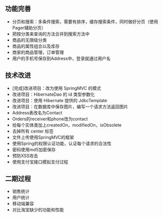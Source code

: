 ## 功能完善

* 分页和搜索：多条件搜索，需要有排序，缓存搜索条件，同时做好分页（使用Pager辅助分页）
* 把按分类来查询的方法合并到搜索方法中
* 商品的无限级分类
* 商品的属性组合以及库存
* 商家的商品管理，订单管理
* 用户的手机号保存到Address中，登录就通过用户名

## 技术改进

* [完成]改进项目：改为使用 SpringMVC 的模式
* 改进项目：HibernateDao 的 id 类型参数化
* 改进项目：使用 Hibernate 提供的 JdbcTemplate
* 改进项目：在数据库中保存图片，编写一个请求方法返回图片
* Address表改名为Contact
* Orders的receiver和phone改为contact
* 给每个实体类加上createdOn，modifiedOn，isObsolete
* 去掉所有 center 标签
* 文件上传使用SpringMVC的框架
* 使用Spring的权限认证功能，认证每个请求的合法性
* 密码使用md5加密保存
* 预防XSS攻击
* 使用支付宝接口模拟支付过程

## 二期过程

* 销售统计
* 用户统计
* 移动端兼容
* 对比淘宝缺少的功能和性能

